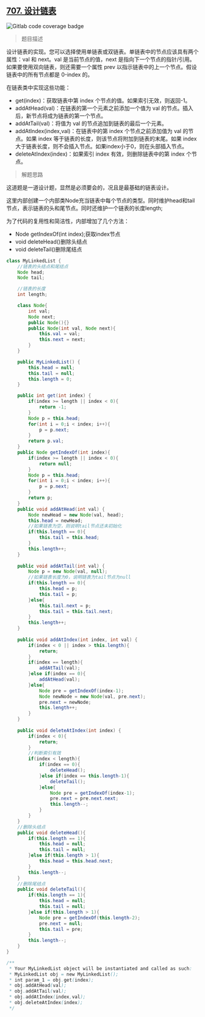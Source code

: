 ## [707. 设计链表](https://leetcode.cn/problems/design-linked-list/)

![Gitlab code coverage badge](https://img.shields.io/badge/难度-中等-yellow)

> 题目描述

设计链表的实现。您可以选择使用单链表或双链表。单链表中的节点应该具有两个属性：val 和 next。val 是当前节点的值，next 是指向下一个节点的指针/引用。如果要使用双向链表，则还需要一个属性 prev 以指示链表中的上一个节点。假设链表中的所有节点都是 0-index 的。

在链表类中实现这些功能：

- get(index)：获取链表中第 index 个节点的值。如果索引无效，则返回-1。
- addAtHead(val)：在链表的第一个元素之前添加一个值为 val 的节点。插入后，新节点将成为链表的第一个节点。
- addAtTail(val)：将值为 val 的节点追加到链表的最后一个元素。
- addAtIndex(index,val)：在链表中的第 index 个节点之前添加值为 val  的节点。如果 index 等于链表的长度，则该节点将附加到链表的末尾。如果 index 大于链表长度，则不会插入节点。如果index小于0，则在头部插入节点。
- deleteAtIndex(index)：如果索引 index 有效，则删除链表中的第 index 个节点。

> 解题思路

这道题是一道设计题，显然是必须要会的，况且是最基础的链表设计。

这里内部创建一个内部类Node充当链表中每个节点的类型。同时维护head和tail节点，表示链表的头和尾节点。同时还维护一个链表的长度length;

为了代码的复用性和简洁性，内部增加了几个方法：

- Node getIndexOf(int index);获取index节点
- void  deleteHead()删除头结点
- void deleteTail()删除尾结点

```java
class MyLinkedList {
    //链表的头结点和尾结点
    Node head;
    Node tail;

    //链表的长度
    int length;

    class Node{
        int val;
        Node next;
        public Node(){}
        public Node(int val, Node next){
            this.val = val;
            this.next = next;
        }
    }

    public MyLinkedList() {
        this.head = null;
        this.tail = null;
        this.length = 0;
    }

    public int get(int index) {
        if(index >= length || index < 0){
            return -1;
        }
        Node p = this.head;
        for(int i = 0;i < index; i++){
            p = p.next;
        }
        return p.val;
    }
    public Node getIndexOf(int index){
        if(index >= length || index < 0){
            return null;
        }
        Node p = this.head;
        for(int i = 0;i < index; i++){
            p = p.next;
        }
        return p;
    }
    public void addAtHead(int val) {
        Node newHead = new Node(val, head);
        this.head = newHead;
        //如果链表为空，则说明tail节点还未初始化
        if(this.length == 0){
            this.tail = this.head;
        }
        this.length++;
    }
    
    public void addAtTail(int val) {
        Node p = new Node(val, null);
        //如果链表长度为0，说明链表为tail节点为null
        if(this.length == 0){
            this.head = p;
            this.tail = p;
        }else{
            this.tail.next = p;
            this.tail = this.tail.next;
        }
        this.length++;
    }
    
    public void addAtIndex(int index, int val) {
        if(index < 0 || index > this.length){
            return;
        }
        if(index == length){
            addAtTail(val);
        }else if(index == 0){
            addAtHead(val);
        }else{
            Node pre = getIndexOf(index-1);
            Node newNode = new Node(val, pre.next);
            pre.next = newNode;
            this.length++;
        }
    }
    
    public void deleteAtIndex(int index) {
        if(index < 0){
            return;
        }
        //判断索引有效
        if(index < length){
            if(index == 0){
                deleteHead();
            }else if(index == this.length-1){
                deleteTail();
            }else{
                Node pre = getIndexOf(index-1);
                pre.next = pre.next.next;
                this.length--;
            }
        }
    }
    //删除头结点
    public void deleteHead(){
        if(this.length == 1){
            this.head = null;
            this.tail = null;
        }else if(this.length > 1){
            this.head = this.head.next;
        }
        this.length--;
    }
    //删除尾结点
    public void deleteTail(){
        if(this.length == 1){
            this.head = null;
            this.tail = null;
        }else if(this.length > 1){
            Node pre = getIndexOf(this.length-2);
            pre.next = null;
            this.tail = pre;
        }
        this.length--;
    }
}

/**
 * Your MyLinkedList object will be instantiated and called as such:
 * MyLinkedList obj = new MyLinkedList();
 * int param_1 = obj.get(index);
 * obj.addAtHead(val);
 * obj.addAtTail(val);
 * obj.addAtIndex(index,val);
 * obj.deleteAtIndex(index);
 */
```


